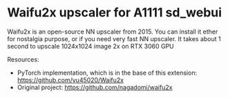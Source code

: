 # Waifu2x upscaler for A1111 sd_webui

Waifu2x is an open-source NN upscaler from 2015. You can install it ether for nostalgia purpose, or if you need very fast NN upscaler. It takes about 1 second to upscale 1024x1024 image 2x on RTX 3060 GPU


Resources:
- PyTorch implementation, which is in the base of this extension: https://github.com/yu45020/Waifu2x
- Original project: https://github.com/nagadomi/waifu2x
